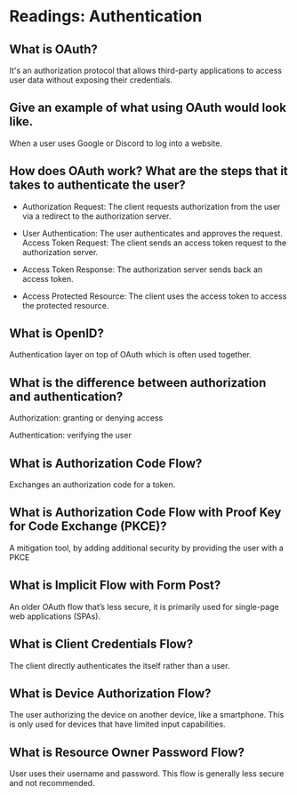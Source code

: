 # Readings: Authentication

## What is OAuth?

It's an authorization protocol that allows third-party applications to access user data without exposing their credentials.

## Give an example of what using OAuth would look like.

When a user uses Google or Discord to log into a website.

## How does OAuth work? What are the steps that it takes to authenticate the user?

- Authorization Request: The client requests authorization from the user via a redirect to the authorization server.

- User Authentication: The user authenticates and approves the request.
Access Token Request: The client sends an access token request to the authorization server.

- Access Token Response: The authorization server sends back an access token.

- Access Protected Resource: The client uses the access token to access the protected resource.

## What is OpenID?

Authentication layer on top of OAuth which is often used together.

## What is the difference between authorization and authentication?

Authorization: granting or denying access

Authentication: verifying the user

## What is Authorization Code Flow?

Exchanges an authorization code for a token.

## What is Authorization Code Flow with Proof Key for Code Exchange (PKCE)?

A mitigation tool, by adding additional security by providing the user with a PKCE

## What is Implicit Flow with Form Post?

An older OAuth flow that’s less secure, it is primarily used for single-page web applications (SPAs).

## What is Client Credentials Flow?

The client directly authenticates the itself rather than a user.

## What is Device Authorization Flow?

The user authorizing the device on another device, like a smartphone. This is only used for devices that have limited input capabilities.

## What is Resource Owner Password Flow?

User uses their username and password. This flow is generally less secure and not recommended.
